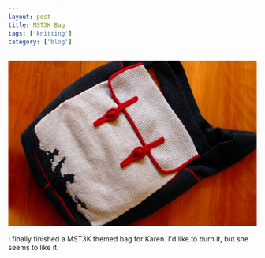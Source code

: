 ```yaml
---
layout: post
title: MST3K Bag
tags: ['knitting']
category: ['blog']
---
```


![MST3K Bag :: Nikon D70](/media/2008/03/mst3kbag.jpg)

I finally finished a MST3K themed bag for Karen. I'd like to burn it,
but she seems to like it.

